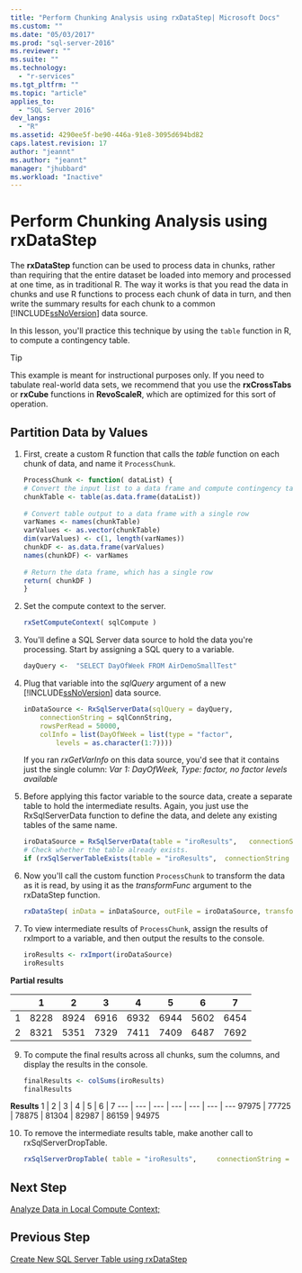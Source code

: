 ```yaml
---
title: "Perform Chunking Analysis using rxDataStep| Microsoft Docs"
ms.custom: ""
ms.date: "05/03/2017"
ms.prod: "sql-server-2016"
ms.reviewer: ""
ms.suite: ""
ms.technology: 
  - "r-services"
ms.tgt_pltfrm: ""
ms.topic: "article"
applies_to: 
  - "SQL Server 2016"
dev_langs: 
  - "R"
ms.assetid: 4290ee5f-be90-446a-91e8-3095d694bd82
caps.latest.revision: 17
author: "jeannt"
ms.author: "jeannt"
manager: "jhubbard"
ms.workload: "Inactive"
---
```

# Perform Chunking Analysis using rxDataStep

The **rxDataStep** function can be used to process data in chunks, rather than requiring that the entire dataset be loaded into memory and processed at one time, as in traditional R. The way it works is that you read the data in chunks and use R functions to process each chunk of data in turn, and then write the summary results for each chunk to a common [!INCLUDE[ssNoVersion](../../includes/ssnoversion-md.md)] data source.

In this lesson, you'll practice this technique by using the `table` function in R, to compute a contingency table.

> [!TIP]
> This example is meant for instructional purposes only. If you need to tabulate real-world data sets, we recommend that you use the **rxCrossTabs** or **rxCube** functions in **RevoScaleR**, which are optimized for this sort of operation.

## Partition Data by Values

1. First, create a custom R function that calls the *table* function on each chunk of data, and name it `ProcessChunk`.
  
    ```R
    ProcessChunk <- function( dataList) {
    # Convert the input list to a data frame and compute contingency table
    chunkTable <- table(as.data.frame(dataList))
  
    # Convert table output to a data frame with a single row
    varNames <- names(chunkTable)
    varValues <- as.vector(chunkTable)
    dim(varValues) <- c(1, length(varNames))
    chunkDF <- as.data.frame(varValues)
    names(chunkDF) <- varNames
  
    # Return the data frame, which has a single row
    return( chunkDF )
    }
    ```

2. Set the compute context to the server.
  
    ```R
    rxSetComputeContext( sqlCompute )
    ```
  
3. You'll define a SQL Server data source to hold the data you're processing. Start by assigning a SQL query to a variable.
  
    ```R
    dayQuery <-  "SELECT DayOfWeek FROM AirDemoSmallTest"
    ```

4. Plug that variable into the *sqlQuery* argument of a new [!INCLUDE[ssNoVersion](../../includes/ssnoversion-md.md)] data source.
  
    ```R
    inDataSource <- RxSqlServerData(sqlQuery = dayQuery,
        connectionString = sqlConnString,
        rowsPerRead = 50000,
        colInfo = list(DayOfWeek = list(type = "factor",
            levels = as.character(1:7))))
    ```
     If you ran *rxGetVarInfo* on this data source, you'd see that it contains just the single column: *Var 1: DayOfWeek, Type: factor, no factor levels available*
     
5. Before applying this factor variable to the source data, create a separate table to hold the intermediate results. Again, you just use the RxSqlServerData function to define the data, and delete any existing tables of the same name.
  
    ```R
    iroDataSource = RxSqlServerData(table = "iroResults",   connectionString = sqlConnString)
    # Check whether the table already exists.
    if (rxSqlServerTableExists(table = "iroResults",  connectionString = sqlConnString))  { rxSqlServerDropTable( table = "iroResults", connectionString = sqlConnString) }
    ```
  
7.  Now you'll call the custom function `ProcessChunk` to transform the data as it is read, by using it as the *transformFunc* argument to the rxDataStep function.
  
    ```R
    rxDataStep( inData = inDataSource, outFile = iroDataSource, transformFunc = ProcessChunk, overwrite = TRUE)
    ```
  
8.  To view intermediate results of `ProcessChunk`, assign the results of rxImport to a variable, and then output the results to the console.
  
    ```R
    iroResults <- rxImport(iroDataSource)
    iroResults
    ```

**Partial results**

|      |    1  |   2   |  3   |  4   |  5  |   6   |  7 |
| --- | ---  | --- | ---  |  ---  | ---  | ---  | --- |
| 1 | 8228 | 8924 | 6916 | 6932 | 6944 | 5602 | 6454 |
| 2  | 8321  | 5351 | 7329 | 7411 | 7409 | 6487 | 7692 |

9. To compute the final results across all chunks, sum the columns, and display the results in the console.

    ```R
    finalResults <- colSums(iroResults)
    finalResults
    ```

 **Results**
  1  |   2  |   3  |   4  |   5  |   6  |   7
---  |   ---  |   ---  |   ---  |   ---  |   ---  |   ---
97975 | 77725 | 78875 | 81304 | 82987 | 86159 | 94975 

10. To remove the intermediate results table, make another call to  rxSqlServerDropTable.
  
    ```R
    rxSqlServerDropTable( table = "iroResults",     connectionString = sqlConnString)
    ```

## Next Step

[Analyze Data in Local Compute Context;](../../advanced-analytics/tutorials/deepdive-analyze-data-in-local-compute-context.md)

## Previous Step

[Create New SQL Server Table using rxDataStep](../../advanced-analytics/tutorials/deepdive-create-new-sql-server-table-using-rxdatastep.md)


